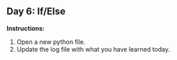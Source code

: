 ## Day 6: If/Else
**Instructions:** 
1. Open a new python file.
2. Update the log file with what you have learned today.
